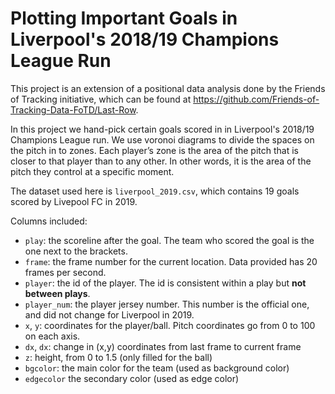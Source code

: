 # Plotting Important Goals in Liverpool's 2018/19 Champions League Run

This project is an extension of a positional data analysis done by the Friends of Tracking initiative, which can be found at https://github.com/Friends-of-Tracking-Data-FoTD/Last-Row.

In this project we hand-pick certain goals scored in in Liverpool's 2018/19 Champions League run.
We use voronoi diagrams to divide the spaces on the pitch in to zones. Each player’s zone is the area of the pitch that is closer to that player than to any other. In other words, it is the area of the pitch they control at a specific moment.

The dataset used here is ``liverpool_2019.csv``, which contains 19 goals scored by Livepool FC in 2019.

Columns included:
* ``play``: the scoreline after the goal. The team who scored the goal is the one next to the brackets.
* ``frame``: the frame number for the current location. Data provided has 20 frames per second.
* ``player``: the id of the player. The id is consistent within a play but **not between plays**.
* ``player_num``: the player jersey number. This number is the official one, and did not change for Liverpool in 2019.
* ``x``, ``y``: coordinates for the player/ball. Pitch coordinates go from 0 to 100 on each axis.
* ``dx``, ``dx``: change in (x,y) coordinates from last frame to current frame
* ``z``: height, from 0 to 1.5 (only filled for the ball)
* ``bgcolor``: the main color for the team (used as background color)
* ``edgecolor`` the secondary color (used as edge color)
